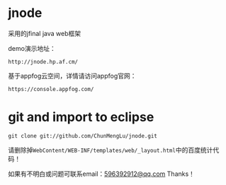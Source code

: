 # jnode
采用的jfinal java web框架

demo演示地址：
```
http://jnode.hp.af.cm/
```
基于appfog云空间，详情请访问appfog官网：
```
https://console.appfog.com/
```
# git and import to eclipse
```
git clone git://github.com/ChunMengLu/jnode.git
```

请删除掉`WebContent/WEB-INF/templates/web/_layout.html`中的百度统计代码！

如果有不明白或问题可联系email：596392912@qq.com Thanks！
